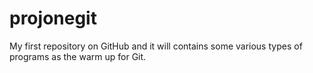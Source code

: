 # projonegit
My first repository on GitHub and it will contains some various types of programs as the warm up for Git.
